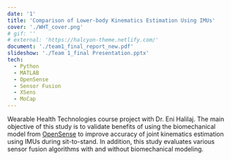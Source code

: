 ```yaml
---
date: '1'
title: 'Comparison of Lower-body Kinematics Estimation Using IMUs'
cover: './WHT_cover.png'
# gif: ''
# external: 'https://halcyon-theme.netlify.com/'
document: './team1_final_report_new.pdf'
slideshow: './Team 1_final Presentation.pptx'
tech:
  - Python
  - MATLAB
  - OpenSense
  - Sensor Fusion
  - XSens
  - MoCap
---
```


Wearable Health Technologies course project with Dr. Eni Halilaj. The main objective of this study is to validate benefits of using the biomechanical model from [OpenSense](https://simtk.org/projects/opensense) to improve accuracy of joint kinematics estimation using IMUs during sit-to-stand. In addition, this study evaluates various sensor fusion algorithms with and without biomechanical modeling.
